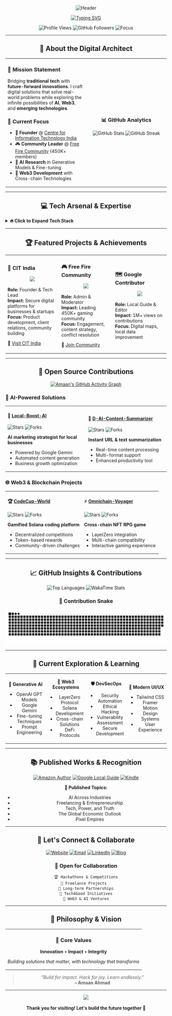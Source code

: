 <div align="center">

![Header](https://capsule-render.vercel.app/api?type=waving&color=gradient&customColorList=12&height=300&section=header&text=Amaan%20Ahmad&fontSize=50&fontColor=fff&animation=fadeIn&fontAlignY=38&desc=Tech%20Builder%20|%20Web3%20Explorer%20|%20AI%20Innovator&descAlignY=51&descAlign=50)

</div>

<div align="center">

[![Typing SVG](https://readme-typing-svg.demolab.com?font=Fira+Code&size=22&duration=3000&pause=1000&color=36BCF7&center=true&vCenter=true&multiline=true&width=600&height=100&lines=Full-Stack+Developer+%F0%9F%9A%80;Web3+%26+AI+Enthusiast+%F0%9F%A7%A0;Founder+%40+CIT+India+%F0%9F%8F%A2;Building+the+Future%2C+One+Code+at+a+Time+%E2%9C%A8)](https://git.io/typing-svg)

<p align="center">
  <img src="https://komarev.com/ghpvc/?username=iamaanahmad&label=Profile%20Views&color=36BCF7&style=for-the-badge" alt="Profile Views" />
  <img src="https://img.shields.io/github/followers/iamaanahmad?label=Followers&style=for-the-badge&color=36BCF7" alt="GitHub Followers" />
  <img src="https://img.shields.io/badge/Focus-Web3%20%26%20AI-36BCF7?style=for-the-badge" alt="Focus" />
</p>

</div>

---

<div align="center">

## 🌟 **About the Digital Architect** 

</div>

<table align="center">
<tr>
<td width="50%">

### 🚀 **Mission Statement**
Bridging **traditional tech** with **future-forward innovations**. I craft digital solutions that solve real-world problems while exploring the infinite possibilities of **AI**, **Web3**, and **emerging technologies**.

### 🎯 **Current Focus**
- 🏢 **Founder** @ [Centre for Information Technology India](https://www.cit.org.in/)
- 🎮 **Community Leader** @ [Free Fire Community](https://www.freefirecommunity.com/) (450K+ members)
- 🧠 **AI Research** in Generative Models & Fine-tuning
- 🔗 **Web3 Development** with Cross-chain Technologies

</td>
<td width="50%">

<div align="center">

### 📊 **GitHub Analytics**

<img src="https://github-readme-stats.vercel.app/api?username=iamaanahmad&show_icons=true&theme=radical&hide_border=true&include_all_commits=true&count_private=true" alt="GitHub Stats" width="100%"/>

<img src="https://github-readme-streak-stats.herokuapp.com/?user=iamaanahmad&theme=radical&hide_border=true" alt="GitHub Streak" width="100%"/>

</div>

</td>
</tr>
</table>

---

<div align="center">

## 💻 **Tech Arsenal & Expertise**

</div>

<details>
<summary><b>🔥 Click to Expand Tech Stack</b></summary>
<br>

<div align="center">

### **Programming Languages**
![JavaScript](https://img.shields.io/badge/JavaScript-F7DF1E?style=for-the-badge&logo=javascript&logoColor=black)
![Python](https://img.shields.io/badge/Python-3776AB?style=for-the-badge&logo=python&logoColor=white)
![Solidity](https://img.shields.io/badge/Solidity-363636?style=for-the-badge&logo=solidity&logoColor=white)
![HTML5](https://img.shields.io/badge/HTML5-E34F26?style=for-the-badge&logo=html5&logoColor=white)
![CSS3](https://img.shields.io/badge/CSS3-1572B6?style=for-the-badge&logo=css3&logoColor=white)
![TypeScript](https://img.shields.io/badge/TypeScript-007ACC?style=for-the-badge&logo=typescript&logoColor=white)

### **Frameworks & Libraries**
![React](https://img.shields.io/badge/React-20232A?style=for-the-badge&logo=react&logoColor=61DAFB)
![Next.js](https://img.shields.io/badge/Next.js-000000?style=for-the-badge&logo=next.js&logoColor=white)
![TailwindCSS](https://img.shields.io/badge/Tailwind_CSS-38B2AC?style=for-the-badge&logo=tailwind-css&logoColor=white)
![Node.js](https://img.shields.io/badge/Node.js-43853D?style=for-the-badge&logo=node.js&logoColor=white)
![Express.js](https://img.shields.io/badge/Express.js-404D59?style=for-the-badge)

### **Web3 & Blockchain**
![Solana](https://img.shields.io/badge/Solana-9945FF?style=for-the-badge&logo=solana&logoColor=white)
![Ethereum](https://img.shields.io/badge/Ethereum-3C3C3D?style=for-the-badge&logo=ethereum&logoColor=white)
![Web3.js](https://img.shields.io/badge/Web3.js-F16822?style=for-the-badge&logo=web3.js&logoColor=white)

### **AI & Machine Learning**
![OpenAI](https://img.shields.io/badge/OpenAI-412991?style=for-the-badge&logo=openai&logoColor=white)
![Google AI](https://img.shields.io/badge/Google_AI-4285F4?style=for-the-badge&logo=google&logoColor=white)
![TensorFlow](https://img.shields.io/badge/TensorFlow-FF6F00?style=for-the-badge&logo=tensorflow&logoColor=white)

### **Tools & Platforms**
![Firebase](https://img.shields.io/badge/Firebase-039BE5?style=for-the-badge&logo=firebase)
![Git](https://img.shields.io/badge/Git-F05032?style=for-the-badge&logo=git&logoColor=white)
![Docker](https://img.shields.io/badge/Docker-2496ED?style=for-the-badge&logo=docker&logoColor=white)
![AWS](https://img.shields.io/badge/AWS-232F3E?style=for-the-badge&logo=amazon-aws)
![Vercel](https://img.shields.io/badge/Vercel-000000?style=for-the-badge&logo=vercel&logoColor=white)

</div>

</details>

---

<div align="center">

## 🏆 **Featured Projects & Achievements**

</div>

<table>
<tr>
<td width="33%">

### 🏢 **CIT India**
<p align="center">
  <img src="https://img.shields.io/badge/Founder-CIT%20India-FF6B35?style=for-the-badge" />
</p>

**Role:** Founder & Tech Lead  
**Impact:** Secure digital platforms for businesses & startups  
**Focus:** Product development, client relations, community building

🔗 [Visit CIT India](https://www.cit.org.in/)

</td>
<td width="33%">

### 🎮 **Free Fire Community**
<p align="center">
  <img src="https://img.shields.io/badge/Community-450K%2B%20Members-FF6B35?style=for-the-badge" />
</p>

**Role:** Admin & Moderator  
**Impact:** Leading 450K+ gaming community  
**Focus:** Engagement, content strategy, conflict resolution

🔗 [Join Community](https://www.freefirecommunity.com/)

</td>
<td width="33%">

### 🗺️ **Google Contributor**
<p align="center">
  <img src="https://img.shields.io/badge/Views-1M%2B-FF6B35?style=for-the-badge" />
</p>

**Role:** Local Guide & Editor  
**Impact:** 1M+ views on contributions  
**Focus:** Digital maps, local data improvement

</td>
</tr>
</table>

---

<div align="center">

## 🚀 **Open Source Contributions**

</div>

<div align="center">

[![Amaan's GitHub Activity Graph](https://github-readme-activity-graph.vercel.app/graph?username=iamaanahmad&theme=react-dark&hide_border=true&area=true)](https://github.com/ashutosh00710/github-readme-activity-graph)

</div>

### 🤖 **AI-Powered Solutions**

<table>
<tr>
<td width="50%">

#### 🚀 [Local-Boost-AI](https://github.com/iamaanahmad/Local-Boost-AI)
![Stars](https://img.shields.io/github/stars/iamaanahmad/Local-Boost-AI?style=social)
![Forks](https://img.shields.io/github/forks/iamaanahmad/Local-Boost-AI?style=social)

**AI marketing strategist for local businesses**
- Powered by Google Gemini
- Automated content generation
- Business growth optimization

</td>
<td width="50%">

#### 📄 [D-AI-Content-Summarizer](https://github.com/iamaanahmad/D-AI-Content-Summarizer)
![Stars](https://img.shields.io/github/stars/iamaanahmad/D-AI-Content-Summarizer?style=social)
![Forks](https://img.shields.io/github/forks/iamaanahmad/D-AI-Content-Summarizer?style=social)

**Instant URL & text summarization**
- Real-time content processing
- Multi-format support
- Enhanced productivity tool

</td>
</tr>
</table>

### 🌐 **Web3 & Blockchain Projects**

<table>
<tr>
<td width="50%">

#### 🏆 [CodeCup-World](https://github.com/iamaanahmad/CodeCup-World)
![Stars](https://img.shields.io/github/stars/iamaanahmad/CodeCup-World?style=social)
![Forks](https://img.shields.io/github/forks/iamaanahmad/CodeCup-World?style=social)

**Gamified Solana coding platform**
- Decentralized competitions
- Token-based rewards
- Community-driven challenges

</td>
<td width="50%">

#### ⚡ [Omnichain-Voyager](https://github.com/iamaanahmad/Omnichain-Voyager)
![Stars](https://img.shields.io/github/stars/iamaanahmad/Omnichain-Voyager?style=social)
![Forks](https://img.shields.io/github/forks/iamaanahmad/Omnichain-Voyager?style=social)

**Cross-chain NFT RPG game**
- LayerZero integration
- Multi-chain compatibility
- Interactive gaming experience

</td>
</tr>
</table>

---

<div align="center">

## 📈 **GitHub Insights & Contributions**

</div>

<div align="center">

<img src="https://github-readme-stats.vercel.app/api/top-langs/?username=iamaanahmad&layout=compact&theme=radical&hide_border=true&langs_count=10" alt="Top Languages" width="48%"/>
<img src="https://github-readme-stats.vercel.app/api/wakatime?username=iamaanahmad&theme=radical&hide_border=true" alt="WakaTime Stats" width="48%"/>

</div>

<div align="center">

### 🐍 **Contribution Snake**
![Contribution Snake](https://raw.githubusercontent.com/0xme/0xme/output/github-contribution-grid-snake-dark.svg)

</div>

---

<div align="center">

## 🎯 **Current Exploration & Learning**

</div>

<table align="center">
<tr>
<td width="25%" align="center">

**🧠 Generative AI**
- OpenAI GPT Models
- Google Gemini
- Fine-tuning Techniques
- Prompt Engineering

</td>
<td width="25%" align="center">

**🔗 Web3 Ecosystems**
- LayerZero Protocol
- Solana Development
- Cross-chain Solutions
- DeFi Protocols

</td>
<td width="25%" align="center">

**🛡️ DevSecOps**
- Security Automation
- Ethical Hacking
- Vulnerability Assessment
- Secure Development

</td>
<td width="25%" align="center">

**🎨 Modern UI/UX**
- Tailwind CSS
- Framer Motion
- Design Systems
- User Experience

</td>
</tr>
</table>

---

<div align="center">

## 📚 **Published Works & Recognition**

</div>

<div align="center">

[![Amazon Author](https://img.shields.io/badge/Amazon-Author-FF9900?style=for-the-badge&logo=amazon&logoColor=white)](https://www.amazon.com/author/amaan)
[![Google Local Guide](https://img.shields.io/badge/Google-Local%20Guide-4285F4?style=for-the-badge&logo=google&logoColor=white)]()
[![Kindle](https://img.shields.io/badge/Kindle-3%2B%20eBooks-232F3E?style=for-the-badge&logo=amazon-kindle&logoColor=white)]([https://www.amazon.com/author/amaan](https://www.amazon.com/stores/Amaan-Ahmad/author/B0F9TNJJVL))

**📖 Published Topics:**
- AI Across Industries
- Freelancing & Entrepreneurship
- Tech, Power, and Truth
- The Global Economic Outlook
- Pixel Empires

</div>

---

<div align="center">

## 🤝 **Let's Connect & Collaborate**

</div>

<div align="center">

[![Website](https://img.shields.io/badge/Website-CIT%20India-FF6B35?style=for-the-badge&logo=google-chrome&logoColor=white)](https://www.cit.org.in)
[![Email](https://img.shields.io/badge/Email-iamaanahmad%40cit.org.in-D14836?style=for-the-badge&logo=gmail&logoColor=white)](mailto:iamaanahmad@cit.org.in)
[![LinkedIn](https://img.shields.io/badge/LinkedIn-Amaan%20Ahmad-0077B5?style=for-the-badge&logo=linkedin&logoColor=white)](https://www.linkedin.com/in/iamaanshaikh)
[![Blog](https://img.shields.io/badge/Blog-Knowledge%20Sense-FF6B35?style=for-the-badge&logo=hashnode&logoColor=white)](https://www.knowledgesense.in)

</div>

<div align="center">

### 🎯 **Open for Collaboration**

```
🏆 Hackathons & Competitions
🤝 Freelance Projects  
💼 Long-term Partnerships
🌱 Tech4Good Initiatives
🚀 Web3 & AI Ventures
```

</div>

---

<div align="center">

## 💭 **Philosophy & Vision**

</div>

<div align="center">

<table>
<tr>
<td align="center">

### 🌟 **Core Values**

**Innovation** • **Impact** • **Integrity**

*Building solutions that matter, with technology that transforms*

</td>
</tr>
</table>

<blockquote>
<p align="center">
<i>"Build for impact. Hack for joy. Learn endlessly."</i><br>
<strong>– Amaan Ahmad</strong>
</p>
</blockquote>

</div>

---

<div align="center">

<img src="https://capsule-render.vercel.app/api?type=waving&color=gradient&customColorList=12&height=100&section=footer&animation=fadeIn" width="100%"/>

**Thank you for visiting! Let's build the future together 🚀**

</div>
